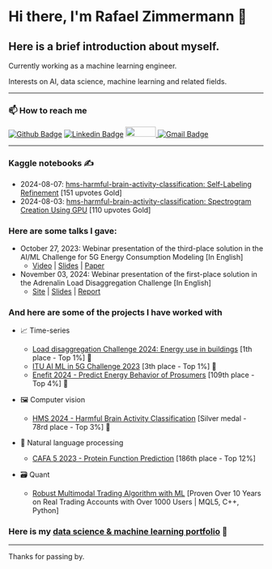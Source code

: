 
# Hi there, I'm Rafael Zimmermann 👋

## Here is a brief introduction about myself.

Currently working as a machine learning engineer.

Interests on AI, data science, machine learning and related fields.

---

### 📫 How to reach me 
[![Github Badge](https://img.shields.io/badge/-Github-000?style=flat-square&logo=Github&logoColor=white)](https://github.com/rafaelsudbrackzimmermann)
[![Linkedin Badge](https://img.shields.io/badge/-LinkedIn-blue?style=flat-square&logo=Linkedin&logoColor=white)](https://www.linkedin.com/in/rafael-sudbrack-zimmermann-827444ab/)
<a href="https://www.kaggle.com/rafaelzimmermann1">
  <img src="https://www.dataapplab.com/wp-content/uploads/2017/06/kaggle-logo-gray-300.png" width="60px" height="20px">
</a>
[![Gmail Badge](https://img.shields.io/badge/-Gmail-c14438?style=flat-square&logo=Gmail&logoColor=white)](mailto:rafaelszimmermann@gmail.com)

---

### Kaggle notebooks ✍️
- 2024-08-07: [hms-harmful-brain-activity-classification: Self-Labeling Refinement](https://www.kaggle.com/code/rafaelzimmermann1/no-ensemble-new-spectrograms-label-refine) [151 upvotes Gold]
- 2024-08-03: [hms-harmful-brain-activity-classification: Spectrogram Creation Using GPU](https://www.kaggle.com/code/rafaelzimmermann1/hms-spectrogram-creation-using-gpu) [110 upvotes Gold]

### Here are some talks I gave:
- October 27, 2023: Webinar presentation of the third-place solution in the AI/ML Challenge for 5G Energy Consumption Modeling [In English]
  - [Video](https://www.youtube.com/watch?v=G5CTO2ANOqk) | [Slides](https://github.com/ITU-AI-ML-in-5G-Challenge/-3-Place-Solution-5G-Energy-Consumption-Modelling-Challenge/blob/main/Hybrid%20Boosted%20Model%20with%20an%20Approach%20Inspired.pptx) | [Paper](https://github.com/ITU-AI-ML-in-5G-Challenge/-3-Place-Solution-5G-Energy-Consumption-Modelling-Challenge/blob/main/ITUJ-2024-0022.R2_APR_TSB_EDIT.pdf)
- November 03, 2024: Webinar presentation of the first-place solution in the Adrenalin Load Disaggregation Challenge [In English]
  - [Site](https://adrenalin.energy/Load-Disaggregation-Challenge-Energy-use-in-buildings) | [Slides](https://github.com/rafaelsudbrackzimmermann/1-PLACE-SOLUTION-ADRENALIN/blob/main/Submission%201/Presentation.pptx) | [Report](https://github.com/rafaelsudbrackzimmermann/1-PLACE-SOLUTION-ADRENALIN/blob/main/Submission%201/Report.docx)

### And here are some of the projects I have worked with
- :chart_with_upwards_trend: Time-series
  - [Load disaggregation Challenge 2024: Energy use in buildings](https://) [1th place - Top 1%] 🥇
  - [ITU AI ML in 5G Challenge 2023](https://) [3th place - Top 1%] 🥇
  - [Enefit 2024 - Predict Energy Behavior of Prosumers](https://) [109th place - Top 4%] 🥈
    
- :framed_picture: Computer vision
  - [HMS 2024 - Harmful Brain Activity Classification](https://) [Silver medal - 78rd place - Top 3%] 🥈

- :page_facing_up: Natural language processing
  - [CAFA 5 2023 - Protein Function Prediction](https://) [186th place - Top 12%] 
  
- :card_file_box: Quant
  - [Robust Multimodal Trading Algorithm with ML](https://) [Proven Over 10 Years on Real Trading Accounts with Over 1000 Users | MQL5, C++, Python]

### Here is my [data science & machine learning portfolio](https://) :robot:

---

Thanks for passing by.
